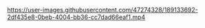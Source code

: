 

https://user-images.githubusercontent.com/47274328/189133692-2df435e8-0beb-4004-bb36-cc7dad66eaf1.mp4

